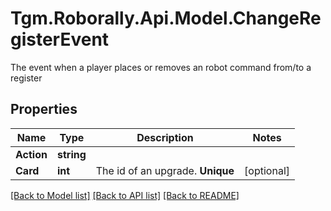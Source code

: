 # Tgm.Roborally.Api.Model.ChangeRegisterEvent
The event when a player places or removes an robot command from/to a register
## Properties

Name | Type | Description | Notes
------------ | ------------- | ------------- | -------------
**Action** | **string** |  | 
**Card** | **int** | The id of an upgrade. **Unique** | [optional] 

[[Back to Model list]](../README.md#documentation-for-models) [[Back to API list]](../README.md#documentation-for-api-endpoints) [[Back to README]](../README.md)


